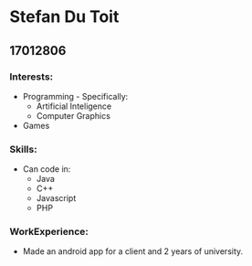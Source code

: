 # Stefan Du Toit
## 17012806
### Interests:
- Programming - Specifically:
  - Artificial Inteligence
  - Computer Graphics
- Games

### Skills:
- Can code in:
  - Java
  - C++
  - Javascript
  - PHP
  
 ### WorkExperience:
 - Made an android app for a client and 2 years of university.

